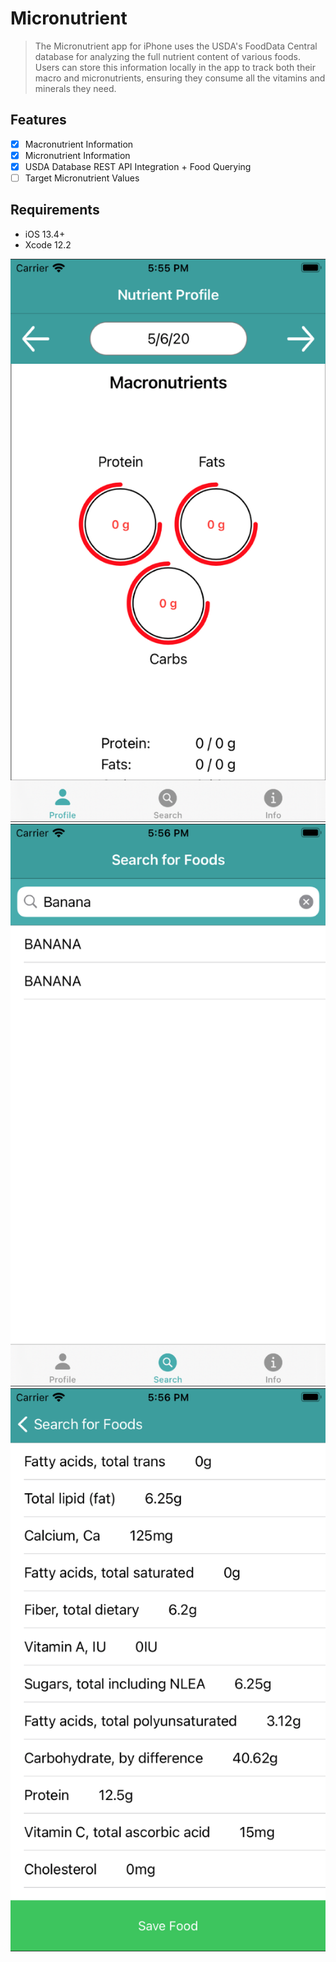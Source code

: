# Micronutrient

> The Micronutrient app for iPhone uses the USDA's FoodData Central database for analyzing the full nutrient content of various foods. Users can store this information locally in the app to track both their macro and micronutrients, ensuring they consume all the vitamins and minerals they need.

## Features

- [x] Macronutrient Information
- [x] Micronutrient Information
- [x] USDA Database REST API Integration + Food Querying
- [ ] Target Micronutrient Values

## Requirements

- iOS 13.4+
- Xcode 12.2

![Image of Macronutrients](/screenshots/macros.png?raw=true "Micronutrient App Screenshot")
![Image of Search Functionality](/screenshots/search.png?raw=true "Micronutrient App Screenshot")
![Image of Micronutrients](/screenshots/micros.png?raw=true "Micronutrient App Screenshot")
